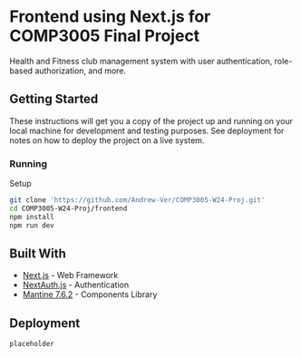 # Frontend using Next.js for COMP3005 Final Project

Health and Fitness club management system with user authentication, role-based authorization, and more.

## Getting Started

These instructions will get you a copy of the project up and running on your local machine for development and testing purposes. See deployment for notes on how to deploy the project on a live system.


### Running


Setup

```bash
git clone 'https://github.com/Andrew-Ver/COMP3005-W24-Proj.git'
cd COMP3005-W24-Proj/frontend
npm install
npm run dev
```

## Built With

* [Next.js](https://nextjs.org/) - Web Framework
* [NextAuth.js](https://next-auth.js.org/) - Authentication
* [Mantine 7.6.2](https://mantine.dev/) - Components Library

## Deployment

```
placeholder
```